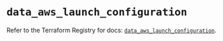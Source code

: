 # `data_aws_launch_configuration`

Refer to the Terraform Registry for docs: [`data_aws_launch_configuration`](https://registry.terraform.io/providers/hashicorp/aws/6.12.0/docs/data-sources/launch_configuration).
